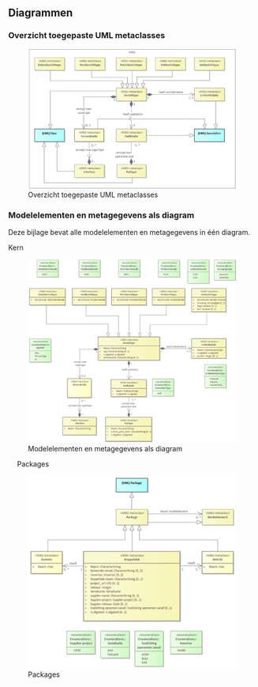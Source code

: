 ## Diagrammen

### Overzicht toegepaste UML metaclasses

<figure id="MBGKernzonderdetailsenMUG">
  <img src="media/MBG Kern zonder details en MUG.jpg" alt="" />
  <figcaption>Overzicht toegepaste UML metaclasses</figcaption>
</figure>

### Modelelementen en metagegevens als diagram

Deze bijlage bevat alle modelelementen en metagegevens in één diagram.

Kern 

<figure id="MBGKernmetdetailszonderMUG">
  <img src="media/MBG Kern met details zonder MUG.jpg" alt="" />
  <figcaption>Modelelementen en metagegevens als diagram</figcaption>
</figure>
  
Packages
 
<figure id="MBGPackagesmetdetails">
  <img src="media/MBG Packages met details.jpg" alt="" />
  <figcaption>Packages</figcaption>
</figure>
